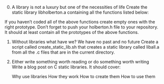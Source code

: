  0. A library is not a luxury but one of the necessities of life
Create the static library libholberton.a containing all the functions listed below:

If you haven’t coded all of the above functions create empty ones with the right prototype.
Don’t forget to push your holberton.h file to your repository. It should at least contain all the prototypes of the above functions.

 1. Without libraries what have we? We have no past and no future
Create a script called create_static_lib.sh that creates a static library called liball.a from all the .c files that are in the current directory.

 2. Either write something worth reading or do something worth writing
Write a blog post on C static libraries. It should cover:

    Why use libraries
    How they work
    How to create them
    How to use them
